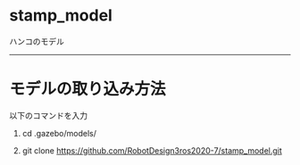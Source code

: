 # stamp_model
ハンコのモデル

---

# モデルの取り込み方法

以下のコマンドを入力

1. cd .gazebo/models/

2. git clone https://github.com/RobotDesign3ros2020-7/stamp_model.git
